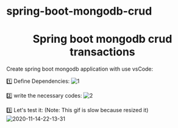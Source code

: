 # spring-boot-mongodb-crud
<h1 align="center">Spring boot mongodb crud transactions</h1>

Create spring boot mongodb application with use vsCode:

1️⃣ Define Dependencies:
![1](https://user-images.githubusercontent.com/56650527/99155451-1ce53f00-26c9-11eb-943e-3cfe203fb0e7.png)

2️⃣ write the necessary codes:
![2](https://user-images.githubusercontent.com/56650527/99155465-2ec6e200-26c9-11eb-833d-57f830780aa5.png)

3️⃣ Let's test it: (Note: This gif is slow because resized it)
![2020-11-14-22-13-31](https://user-images.githubusercontent.com/56650527/99155556-ff64a500-26c9-11eb-8bd6-709db9ea7e36.gif)
